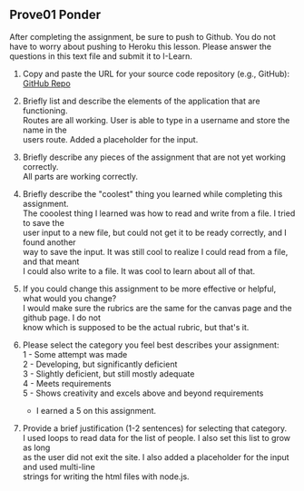 ## Prove01 Ponder

After completing the assignment, be sure to push to Github. You do not have to worry about pushing to Heroku this lesson.
Please answer the questions in this text file and submit it to I-Learn.

1. Copy and paste the URL for your source code repository (e.g., GitHub):  
[GitHub Repo](https://github.com/watercable76/cse341-project)

3. Briefly list and describe the elements of the application that are functioning.  
  Routes are all working. User is able to type in a username and store the name in the  
  users route. Added a placeholder for the input.  

4. Briefly describe any pieces of the assignment that are not yet working correctly.  
  All parts are working correctly.  

5. Briefly describe the "coolest" thing you learned while completing this assignment.  
  The cooolest thing I learned was how to read and write from a file. I tried to save the  
  user input to a new file, but could not get it to be ready correctly, and I found another  
  way to save the input. It was still cool to realize I could read from a file, and that meant  
  I could also write to a file. It was cool to learn about all of that.  

6. If you could change this assignment to be more effective or helpful, what would you change?  
  I would make sure the rubrics are the same for the canvas page and the github page. I do not  
  know which is supposed to be the actual rubric, but that's it.  

7. Please select the category you feel best describes your assignment:  
   1 - Some attempt was made  
   2 - Developing, but significantly deficient  
   3 - Slightly deficient, but still mostly adequate  
   4 - Meets requirements  
   5 - Shows creativity and excels above and beyond requirements  
   * I earned a 5 on this assignment.  

8. Provide a brief justification (1-2 sentences) for selecting that category.  
  I used loops to read data for the list of people. I also set this list to grow as long  
  as the user did not exit the site. I also added a placeholder for the input and used multi-line  
  strings for writing the html files with node.js.  